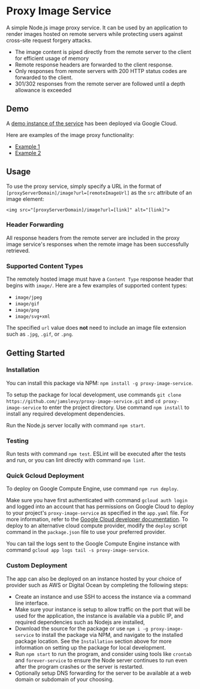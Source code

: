 # Proxy Image Service 

A simple Node.js image proxy service. It can be used by an application to render images hosted on remote servers while protecting users against cross-site request forgery attacks. 


* The image content is piped directly from the remote server to the client for efficient usage of memory
* Remote response headers are forwarded to the client response.
* Only responses from remote servers with 200 HTTP status codes are forwarded to the client. 
* 301/302 responses from the remote server are followed until a depth allowance is exceeded


## Demo 

A [demo instance of the service](https://proxy-image-service-dot-tap-trust.appspot.com) has been deployed via Google Cloud. 

Here are examples of the image proxy functionality: 

* [Example 1](https://proxy-image-service-dot-tap-trust.appspot.com/image?url=https%3A%2F%2Fimg3.thelist.com%2Fimg%2Fgallery%2Fwhatever-happened-to-lisa-frank%2Fshe-thinks-shes-very-very-famous.jpg)
* [Example 2](https://proxy-image-service-dot-tap-trust.appspot.com/image?url=https%3A%2F%2Fs.gravatar.com%2Favatar%2F0fa604b440cb38bd8e1f935114524ff9%3Fsize%3D100%26default%3Dretro)



## Usage

To use the proxy service, simply specify a URL in the format of `[proxyServerDomain]/image?url=[remoteImageUrl]` as the `src` attribute of an image element:

```
<img src="[proxyServerDomain]/image?url=[link]" alt="[link]">
```

### Header Forwarding

All response headers from the remote server are included in the proxy image service's responses when the remote image has been successfully retrieved. 

### Supported Content Types 

The remotely hosted image must have a `Content Type` response header that begins with `image/`. Here are a few examples of supported content types: 

* `image/jpeg` 
* `image/gif` 
* `image/png`
* `image/svg+xml`

The specified `url` value does **not** need to include an image file extension such as `.jpg`, `.gif`, or `.png`. 


## Getting Started 

### Installation

You can install this package via NPM: `npm install -g proxy-image-service`.

To setup the package for local development, use commands `git clone https://github.com/jamslevy/proxy-image-service.git` and `cd proxy-image-service` to enter the project directory. Use command `npm install` to install any required development dependencies. 

Run the Node.js server locally with command `npm start`. 

### Testing 

Run tests with command `npm test`. ESLint will be executed after the tests and run, or you can lint directly with command `npm lint`. 

### Quick Gcloud Deployment

To deploy on Google Compute Engine, use command `npm run deploy`. 

Make sure you have first authenticated with command `gcloud auth login` and logged into an account that has permissions on Google Cloud to deploy to your project's `proxy-image-service` as specified in the `app.yaml` file. For more information, refer to the [Google Cloud developer documentation](https://cloud.google.com/appengine/docs/flexible/nodejs/quickstart). To deploy to an alternative cloud compute provider, modify the `deploy` script command in the `package.json` file to use your preferred provider.

You can tail the logs sent to the Google Compute Engine instance with command `gcloud app logs tail -s proxy-image-service`. 


### Custom Deployment

The app can also be deployed on an instance hosted by your choice of provider such as AWS or Digital Ocean by completing the following steps:

* Create an instance and use SSH to access the instance via a command line interface. 
* Make sure your instance is setup to allow traffic on the port that will be used for the application, the instance is available via a public IP,  and required dependencies such as Nodejs are installed,
* Download the source for the package or use `npm i -g proxy-image-service` to install the package via NPM, and navigate to the installed package location. See the `Installation` section above for more information on setting up the package for local development. 
* Run `npm start` to run the program, and consider using tools like `crontab` and `forever-service` to ensure the Node server continues to run even after the program crashes or the server is restarted. 
* Optionally setup DNS forwarding for the server to be available at a web domain or subdomain of your choosing. 